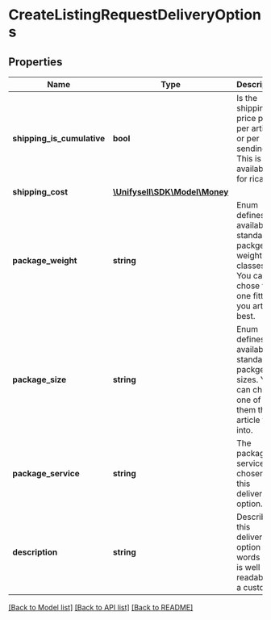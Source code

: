 # CreateListingRequestDeliveryOptions

## Properties
Name | Type | Description | Notes
------------ | ------------- | ------------- | -------------
**shipping_is_cumulative** | **bool** | Is the shipping price paid per article or per sending? This is only available for ricardo. | 
**shipping_cost** | [**\Unifysell\SDK\Model\Money**](Money.md) |  | 
**package_weight** | **string** | Enum defines available standard packge weight classes. You can chose the one fitting you article best. | [optional] 
**package_size** | **string** | Enum defines available standard packge sizes. You can chose one of them the article fits into. | [optional] 
**package_service** | **string** | The package service chosen for this delivery option. | [optional] 
**description** | **string** | Describes this delivery option in words so it is well readable to a customer. | [optional] 

[[Back to Model list]](../../README.md#documentation-for-models) [[Back to API list]](../../README.md#documentation-for-api-endpoints) [[Back to README]](../../README.md)

